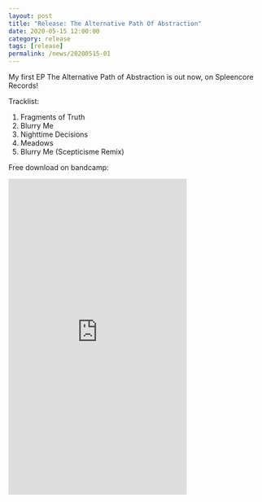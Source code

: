 ```yaml
---
layout: post
title: "Release: The Alternative Path Of Abstraction"
date: 2020-05-15 12:00:00
category: release
tags: [release]
permalink: /news/20200515-01
---
```


My first EP The Alternative Path of Abstraction is out now, on Spleencore Records!<!--more-->

Tracklist:

1. Fragments of Truth
2. Blurry Me
3. Nighttime Decisions
4. Meadows
5. Blurry Me (Scepticisme Remix)

Free download on bandcamp:

<iframe style="border: 0; width: 350px; height: 621px;" src="https://bandcamp.com/EmbeddedPlayer/album=1077529808/size=large/bgcol=333333/linkcol=ffffff/transparent=true/" seamless><a href="https://spleencorerecords.bandcamp.com/album/the-alternative-path-of-abstraction">The Alternative Path of Abstraction by Ryefield Society</a></iframe>